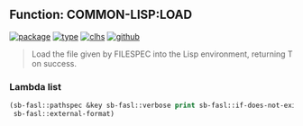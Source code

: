 ## Function: COMMON-LISP:LOAD
[![package](https://img.shields.io/badge/Package-COMMON--LISP-5f9ea0.svg?style=social&colorA=999999)](../) [![type](https://img.shields.io/badge/Type-Function-5f9ea0.svg?style=social&colorA=999999)](../#function) [![clhs](https://img.shields.io/badge/CLHS-LOAD-5f9ea0.svg?style=social&colorA=999999)](http://www.lispworks.com/documentation/HyperSpec/Body/f_load.htm) [![github](https://img.shields.io/badge/GitHub-View_the_source-5f9ea0.svg?style=social&colorA=999999&logo=github)](https://github.com/sbcl/sbcl/blob/master/src/code/target-load.lisp/) 

> Load the file given by FILESPEC into the Lisp environment, returning
> T on success.

### Lambda list
```cl
(sb-fasl::pathspec &key sb-fasl::verbose print sb-fasl::if-does-not-exist
 sb-fasl::external-format)
```
